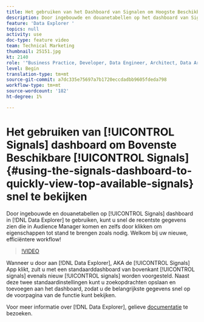 ```yaml
---
title: Het gebruiken van het Dashboard van Signalen om Hoogste Beschikbare Signalen snel te bekijken
description: Door ingebouwde en douanetabellen op het dashboard van Signals in Data Explorer te gebruiken, kunt u snel de recentste gegevens zien die in Audience Manager komen en zelfs door klikken om eigenschappen tot stand te brengen zoals nodig. Welkom bij uw nieuwe, efficiëntere workflow!
feature: 'Data Explorer '
topics: null
activity: use
doc-type: feature video
team: Technical Marketing
thumbnail: 25151.jpg
kt: 2140
role: '"Business Practice, Developer, Data Engineer, Architect, Data Architect, Administrator, Leader"'
level: Begin
translation-type: tm+mt
source-git-commit: a7dc335e75697a7b1720eccdadbb9605fdeda798
workflow-type: tm+mt
source-wordcount: '182'
ht-degree: 1%

---
```



# Het gebruiken van [!UICONTROL Signals] dashboard om Bovenste Beschikbare [!UICONTROL Signals] {#using-the-signals-dashboard-to-quickly-view-top-available-signals} snel te bekijken

Door ingebouwde en douanetabellen op [!UICONTROL Signals] dashboard in [!DNL Data Explorer] te gebruiken, kunt u snel de recentste gegevens zien die in Audience Manager komen en zelfs door klikken om eigenschappen tot stand te brengen zoals nodig. Welkom bij uw nieuwe, efficiëntere workflow!

>[!VIDEO](https://video.tv.adobe.com/v/25151/?quality=12)

Wanneer u door aan [!DNL Data Explorer], AKA de [!UICONTROL Signals] App klikt, zult u met een standaarddashboard van bovenkant [!UICONTROL signals] evenals nieuw [!UICONTROL signals] worden voorgesteld. Naast deze twee standaardinstellingen kunt u zoekopdrachten opslaan en toevoegen aan het dashboard, zodat u de belangrijkste gegevens snel op de voorpagina van de functie kunt bekijken.

Voor meer informatie over [!DNL Data Explorer], gelieve [documentatie](https://experiencecloud.adobe.com/resources/help/en_US/aam/data-explorer.html) te bezoeken.